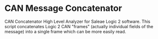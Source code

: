 
# CAN Message Concatenator
  
CAN Concatenator High Level Analyzer for Saleae Logic 2 software. This script
concatenates Logic 2 CAN "frames" (actually individual fields of the message)
into a single frame which can be more easily read.

  